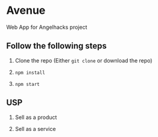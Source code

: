 # Avenue

Web App for Angelhacks project

## Follow the following steps

1. Clone the repo (Either `git clone` or download the repo)

2. `npm install`

3. `npm start`


## USP

1. Sell as a product

2. Sell as a service

